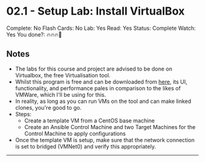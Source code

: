 # 02.1 - Setup Lab: Install VirtualBox

Complete: No
Flash Cards: No
Lab: Yes
Read: Yes
Status: Complete
Watch: Yes
You done?: 🔥🔥🔥🌚

## Notes

- The labs for this course and project are advised to be done on Virtualbox, the free Virtualisation tool.
- Whilst this program is free and can be downloaded from [here](https://www.virtualbox.org/), its UI, functionality, and performance pales in comparison to the likes of VMWare, which I'll be using for this.
- In reality, as long as you can run VMs on the tool and can make linked clones, you're good to go.
- Steps:
  - Create a template VM from a CentOS base machine
  - Create an Ansible Control Machine and two Target Machines for the Control Machine to apply configurations
- Once the template VM is setup, make sure that the network connection is set to bridged (VMNet0) and verify this appropriately.

---
